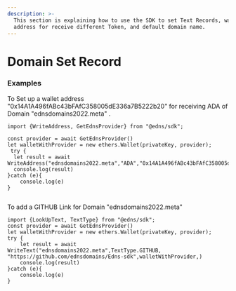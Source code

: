 ```yaml
---
description: >-
  This section is explaining how to use the SDK to set Text Records, wallet
  address for receive different Token, and default domain name.
---
```


# Domain Set Record

### Examples

To Set up a wallet address "0x14A1A496fABc43bFAfC358005dE336a7B5222b20" for receiving ADA of Domain "ednsdomains2022.meta" .

```
import {WriteAddress, GetEdnsProvider} from "@edns/sdk";

const provider = await GetEdnsProvider()
let walletWithProvider = new ethers.Wallet(privateKey, provider);
 try {
  let result = await WriteAddress("ednsdomains2022.meta","ADA","0x14A1A496fABc43bFAfC358005dE336a7B5222b20",walletWithProvider)
  console.log(result)
}catch (e){
    console.log(e)
}
    
```

To add a GITHUB Link for Domain "ednsdomains2022.meta"

```
import {LookUpText, TextType} from "@edns/sdk";
const provider = await GetEdnsProvider()
let walletWithProvider = new ethers.Wallet(privateKey, provider);
try {
    let result = await WriteText("ednsdomains2022.meta",TextType.GITHUB, "https://github.com/ednsdomains/Edns-sdk",walletWithProvider,)
    console.log(result)
}catch (e){
    console.log(e)
}
```
